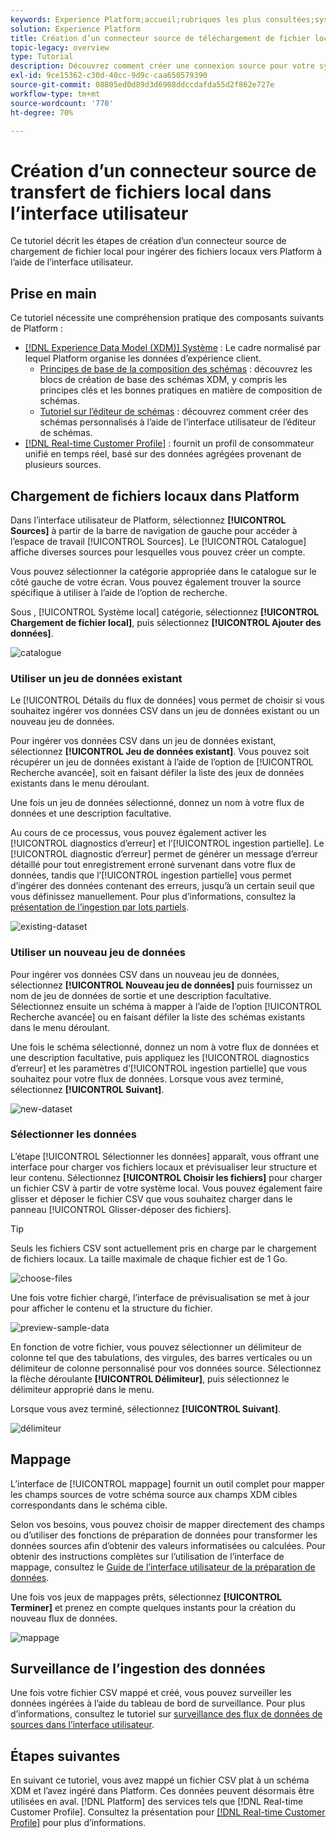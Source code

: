 ```yaml
---
keywords: Experience Platform;accueil;rubriques les plus consultées;système local;téléchargement de fichiers;mapper csv;mapper le fichier csv;mapper le fichier csv à xdm;mapper csv à xdm;guide ui;
solution: Experience Platform
title: Création d’un connecteur source de téléchargement de fichier local dans l’interface utilisateur
topic-legacy: overview
type: Tutorial
description: Découvrez comment créer une connexion source pour votre système local pour importer des fichiers locaux dans Platform
exl-id: 9ce15362-c30d-40cc-9d9c-caa650579390
source-git-commit: 08805ed0d89d3d6908ddccdafda55d2f862e727e
workflow-type: tm+mt
source-wordcount: '770'
ht-degree: 70%

---
```


# Création d’un connecteur source de transfert de fichiers local dans l’interface utilisateur

Ce tutoriel décrit les étapes de création d’un connecteur source de chargement de fichier local pour ingérer des fichiers locaux vers Platform à l’aide de l’interface utilisateur.

## Prise en main

Ce tutoriel nécessite une compréhension pratique des composants suivants de Platform :

* [[!DNL Experience Data Model (XDM)] Système](../../../../../xdm/home.md) : Le cadre normalisé par lequel Platform organise les données d’expérience client.
   * [Principes de base de la composition des schémas](../../../../../xdm/schema/composition.md) : découvrez les blocs de création de base des schémas XDM, y compris les principes clés et les bonnes pratiques en matière de composition de schémas.
   * [Tutoriel sur l’éditeur de schémas](../../../../../xdm/tutorials/create-schema-ui.md) : découvrez comment créer des schémas personnalisés à l’aide de l’interface utilisateur de l’éditeur de schémas.
* [[!DNL Real-time Customer Profile]](../../../../../profile/home.md) : fournit un profil de consommateur unifié en temps réel, basé sur des données agrégées provenant de plusieurs sources.

## Chargement de fichiers locaux dans Platform

Dans l’interface utilisateur de Platform, sélectionnez **[!UICONTROL Sources]** à partir de la barre de navigation de gauche pour accéder à l’espace de travail [!UICONTROL Sources]. Le [!UICONTROL Catalogue] affiche diverses sources pour lesquelles vous pouvez créer un compte.

Vous pouvez sélectionner la catégorie appropriée dans le catalogue sur le côté gauche de votre écran. Vous pouvez également trouver la source spécifique à utiliser à l’aide de l’option de recherche.

Sous , [!UICONTROL Système local] catégorie, sélectionnez **[!UICONTROL Chargement de fichier local]**, puis sélectionnez **[!UICONTROL Ajouter des données]**.

![catalogue](../../../../images/tutorials/create/local/catalog.png)

### Utiliser un jeu de données existant

Le [!UICONTROL Détails du flux de données] vous permet de choisir si vous souhaitez ingérer vos données CSV dans un jeu de données existant ou un nouveau jeu de données.

Pour ingérer vos données CSV dans un jeu de données existant, sélectionnez **[!UICONTROL Jeu de données existant]**. Vous pouvez soit récupérer un jeu de données existant à l’aide de l’option de [!UICONTROL Recherche avancée], soit en faisant défiler la liste des jeux de données existants dans le menu déroulant.

Une fois un jeu de données sélectionné, donnez un nom à votre flux de données et une description facultative.

Au cours de ce processus, vous pouvez également activer les [!UICONTROL diagnostics d’erreur] et l’[!UICONTROL ingestion partielle]. Le [!UICONTROL diagnostic d’erreur] permet de générer un message d’erreur détaillé pour tout enregistrement erroné survenant dans votre flux de données, tandis que l’[!UICONTROL ingestion partielle] vous permet d’ingérer des données contenant des erreurs, jusqu’à un certain seuil que vous définissez manuellement. Pour plus d’informations, consultez la [présentation de l’ingestion par lots partiels](../../../../../ingestion/batch-ingestion/partial.md).

![existing-dataset](../../../../images/tutorials/create/local/existing-dataset.png)

### Utiliser un nouveau jeu de données

Pour ingérer vos données CSV dans un nouveau jeu de données, sélectionnez **[!UICONTROL Nouveau jeu de données]** puis fournissez un nom de jeu de données de sortie et une description facultative. Sélectionnez ensuite un schéma à mapper à l’aide de l’option [!UICONTROL Recherche avancée] ou en faisant défiler la liste des schémas existants dans le menu déroulant.

Une fois le schéma sélectionné, donnez un nom à votre flux de données et une description facultative, puis appliquez les [!UICONTROL diagnostics d’erreur] et les paramètres d’[!UICONTROL ingestion partielle] que vous souhaitez pour votre flux de données. Lorsque vous avez terminé, sélectionnez **[!UICONTROL Suivant]**.

![new-dataset](../../../../images/tutorials/create/local/new-dataset.png)

### Sélectionner les données

L’étape [!UICONTROL Sélectionner les données] apparaît, vous offrant une interface pour charger vos fichiers locaux et prévisualiser leur structure et leur contenu. Sélectionnez **[!UICONTROL Choisir les fichiers]** pour charger un fichier CSV à partir de votre système local. Vous pouvez également faire glisser et déposer le fichier CSV que vous souhaitez charger dans le panneau [!UICONTROL Glisser-déposer des fichiers].

>[!TIP]
>
>Seuls les fichiers CSV sont actuellement pris en charge par le chargement de fichiers locaux. La taille maximale de chaque fichier est de 1 Go.

![choose-files](../../../../images/tutorials/create/local/choose-files.png)

Une fois votre fichier chargé, l’interface de prévisualisation se met à jour pour afficher le contenu et la structure du fichier.

![preview-sample-data](../../../../images/tutorials/create/local/preview-sample-data.png)

En fonction de votre fichier, vous pouvez sélectionner un délimiteur de colonne tel que des tabulations, des virgules, des barres verticales ou un délimiteur de colonne personnalisé pour vos données source. Sélectionnez la flèche déroulante **[!UICONTROL Délimiteur]**, puis sélectionnez le délimiteur approprié dans le menu.

Lorsque vous avez terminé, sélectionnez **[!UICONTROL Suivant]**.

![délimiteur](../../../../images/tutorials/create/local/delimiter.png)

## Mappage

L’interface de [!UICONTROL mappage] fournit un outil complet pour mapper les champs sources de votre schéma source aux champs XDM cibles correspondants dans le schéma cible.

Selon vos besoins, vous pouvez choisir de mapper directement des champs ou d’utiliser des fonctions de préparation de données pour transformer les données sources afin d’obtenir des valeurs informatisées ou calculées. Pour obtenir des instructions complètes sur l’utilisation de l’interface de mappage, consultez le [Guide de l’interface utilisateur de la préparation de données](../../../../../data-prep/ui/mapping.md).

Une fois vos jeux de mappages prêts, sélectionnez **[!UICONTROL Terminer]** et prenez en compte quelques instants pour la création du nouveau flux de données.

![mappage](../../../../images/tutorials/create/local/mapping.png)

## Surveillance de l’ingestion des données

Une fois votre fichier CSV mappé et créé, vous pouvez surveiller les données ingérées à l’aide du tableau de bord de surveillance. Pour plus d’informations, consultez le tutoriel sur [surveillance des flux de données de sources dans l’interface utilisateur](../../../../../dataflows/ui/monitor-sources.md).

## Étapes suivantes

En suivant ce tutoriel, vous avez mappé un fichier CSV plat à un schéma XDM et l’avez ingéré dans Platform. Ces données peuvent désormais être utilisées en aval. [!DNL Platform] des services tels que [!DNL Real-time Customer Profile]. Consultez la présentation pour [[!DNL Real-time Customer Profile]](../../../../../profile/home.md) pour plus d’informations.

